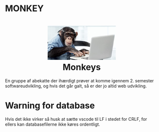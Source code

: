 # MONKEY
<h1 align="center">
	<img alt="cgapp logo" src="https://github.com/mrulle/ucl_airport_project/blob/master/monkey.jpeg" width="224px"/><br/>
	Monkeys
</h1>
En gruppe af abekatte der ihærdigt prøver at komme igennem 2. semester softwareudvikling, og hvis det går galt, så er der jo altid web udvikling.

# Warning for database
Hvis det ikke virker så husk at sætte vscode til LF i stedet for CRLF, for ellers kan databasefilerne ikke køres ordentligt.
